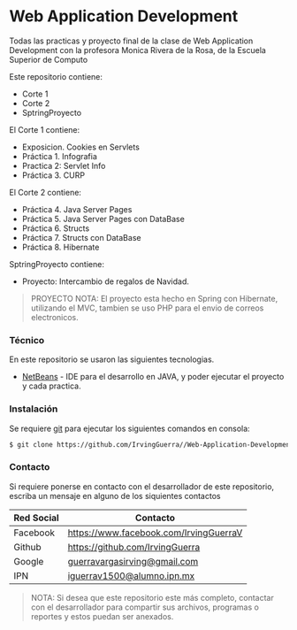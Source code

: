 # Web Application Development

Todas las practicas y proyecto final de la clase de Web Application Development con la profesora Monica Rivera de la Rosa, de la Escuela Superior de Computo

Este repositorio contiene: 
  - Corte 1
  - Corte 2
  - SptringProyecto
  
El Corte 1 contiene:
  - Exposicion. Cookies en Servlets
  - Práctica 1. Infografia
  - Practica 2: Servlet Info
  - Práctica 3. CURP
  
El Corte 2 contiene:
  - Práctica 4. Java Server Pages
  - Práctica 5. Java Server Pages con DataBase
  - Práctica 6. Structs
  - Práctica 7. Structs con DataBase
  - Práctica 8. Hibernate

SptringProyecto contiene:
  - Proyecto: Intercambio de regalos de Navidad.
  > PROYECTO NOTA: El proyecto esta hecho en Spring con Hibernate, utilizando el MVC, tambien se uso PHP para el envio de correos electronicos.

### Técnico

En este repositorio se usaron las siguientes tecnologias.

* [NetBeans](https://netbeans.org/downloads/8.0.2/) - IDE para el desarrollo en JAVA, y poder ejecutar el proyecto y cada practica.

### Instalación

Se requiere [git](https://git-scm.com/) para ejecutar los siguientes comandos en consola:

```sh
$ git clone https://github.com/IrvingGuerra//Web-Application-Development
```

### Contacto

Si requiere ponerse en contacto con el desarrollador de este repositorio, escriba un mensaje en alguno de los siquientes contactos

| Red Social | Contacto |
| ------ | ------ |
| Facebook | https://www.facebook.com/IrvingGuerraV|
| Github | https://github.com/IrvingGuerra |
| Google | guerravargasirving@gmail.com |
| IPN | iguerrav1500@alumno.ipn.mx |

 > NOTA: Si desea que este repositorio este más completo, contactar con el desarrollador para compartir sus archivos, programas o reportes y estos puedan ser anexados.

